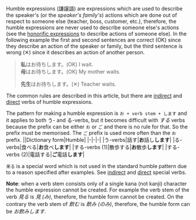 Humble expressions (謙譲語) are expressions which are used to describe the speaker's (or the *speaker's family's*) actions which are done out of respect to someone else (teacher, boss, customer, etc.), therefore, the humble expressions are never used to describe someone else's actions (see the [honorific expressions](67) to describe actions of someone else).
In the following example the first and second sentences are correct (OK) since they describe an action of the speaker or family, but the third sentence is wrong (✕) since it describes an action of another person.

>**私**はお待ちします。(OK) I wait.  
>**母**はお待ちします。(OK) My mother waits.
>
>**先生**はお待ちします。(✕) Teacher waits.

The common rules are described in this article, but there are [indirect](59) and [direct](193) verbs of humble expressions.

The pattern for making a humble expression is `お + verb stem + します` and it applies to both う- and る-verbs, but it becomes difficult with *する* verbs because the prefix can be either `お` or `ご` and there is no rule for that. So the prefix must be memorised. The `ご` prefix is used more often than the `お` prefix.
||Dictionary form|Humble|
|-|-|-|
|う-verbs|話す|**お**話し**します**|
|る-verbs|食べる|**お**食べ**します**|
|する-verbs (1)|散歩する|**お**散歩**します**|
|する-verbs (2)|電話する|**ご**電話**します**|

`来る` is a special word which is not used in the standard humble pattern due to a reason specified after examples. See [indirect](59) and [direct](193) special verbs.

**Note**: when a verb stem consists only of a single kana (not kanji) character the humble expression cannot be created. For example the verb stem of the verb *見る* is *見 (み)*, therefore, the humble form cannot be created. On the contrary the verb stem of *飲む* is *飲み (のみ)*, therefore, the humble form can be *お飲みします*.